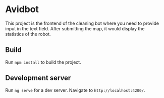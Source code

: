 # Avidbot

This project is the frontend of the cleaning bot where you need to provide input in the text field. After submitting the map, it would display the statistics of the robot.

## Build

Run `npm install` to build the project. 

## Development server

Run `ng serve` for a dev server. Navigate to `http://localhost:4200/`.




